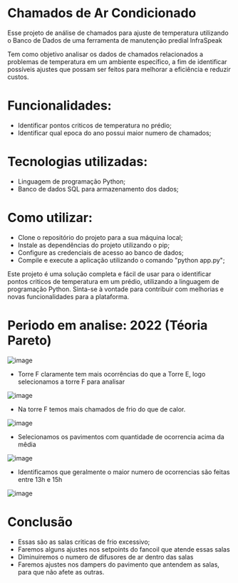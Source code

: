 # Chamados de Ar Condicionado



Esse projeto de análise de chamados para ajuste de temperatura utilizando o Banco de Dados de uma ferramenta de manutenção predial InfraSpeak

Tem como objetivo analisar os dados de chamados relacionados a problemas de temperatura em um ambiente específico, a fim de identificar possíveis ajustes que possam ser feitos para melhorar a eficiência e reduzir custos.

# Funcionalidades:

 - Identificar pontos criticos de temperatura no prédio;
 - Identificar qual epoca do ano possui maior numero de chamados;

# Tecnologias utilizadas:

 - Linguagem de programação Python;
 - Banco de dados SQL para armazenamento dos dados;

# Como utilizar:

 - Clone o repositório do projeto para a sua máquina local;
 - Instale as dependências do projeto utilizando o pip;
 - Configure as credenciais de acesso ao banco de dados;
 - Compile e execute a aplicação utilizando o comando "python app.py";

Este projeto é uma solução completa e fácil de usar para o identificar pontos criticos de temperatura em um prédio, utilizando a linguagem de programação Python. Sinta-se à vontade para contribuir com melhorias e novas funcionalidades para a plataforma.

# Periodo em analise: 2022 (Téoria Pareto)

![image](https://user-images.githubusercontent.com/98669544/234097176-28605d83-13aa-4a27-817d-57fe764a4b46.png)
- Torre F claramente tem mais ocorrências do que a Torre E, logo selecionamos a torre F para analisar

![image](https://user-images.githubusercontent.com/98669544/234097287-519c7643-67e1-4b42-93a1-63a6550f6139.png)
- Na torre F temos mais chamados de frio do que de calor.

![image](https://user-images.githubusercontent.com/98669544/234097702-8a7bafb3-d072-4227-8b58-8b1bb2f59d9e.png)
- Selecionamos os pavimentos com quantidade de ocorrencia acima da mêdia

![image](https://user-images.githubusercontent.com/98669544/234582049-32886da9-ab4e-4a79-b7f6-7cdfd60739f8.png)
- Identificamos que geralmente o maior numero de ocorrencias são feitas entre 13h e 15h

![image](https://user-images.githubusercontent.com/98669544/234097484-d3af6ad2-3e23-40f0-93d7-b03cb487522d.png)

# Conclusão
 - Essas são as salas criticas de frio excessivo;
 - Faremos alguns ajustes nos setpoints do fancoil que atende essas salas
 - Diminuiremos o numero de difusores de ar dentro das salas
 - Faremos ajustes nos dampers do pavimento que antendem as salas, para que não afete as outras.


